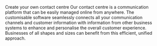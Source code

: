 Create your own contact centre
Our 
 contact centre is a communication platform that can be easily managed online from anywhere. The customisable software seamlessly connects all your communication channels and customer information with information from other business systems to enhance and personalise the overall customer experience. Businesses of all shapes and sizes can benefit from this efficient, unified approach.
